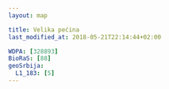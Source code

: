 ```yaml
---
layout: map

title: Velika pećina
last_modified_at: 2018-05-21T22:14:44+02:00

WDPA: [328893]
BioRaS: [88]
geoSrbija:
  L1_183: [5]
---
```

